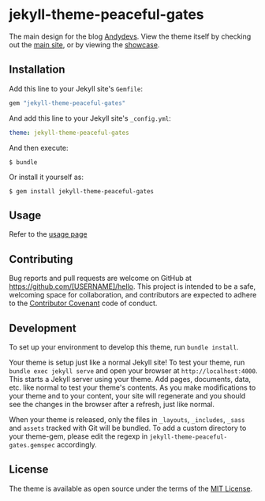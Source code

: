 # jekyll-theme-peaceful-gates

The main design for the blog [Andydevs](http://andydevs.github.io). View the theme itself by
checking out the [main site](http://andydevs.github.io/jekyll-theme-simple-design), or by viewing
the [showcase](http://andydevs.github.io/jekyll-theme-simple-design/showcase).

## Installation

Add this line to your Jekyll site's `Gemfile`:

```ruby
gem "jekyll-theme-peaceful-gates"
```

And add this line to your Jekyll site's `_config.yml`:

```yaml
theme: jekyll-theme-peaceful-gates
```

And then execute:

    $ bundle

Or install it yourself as:

    $ gem install jekyll-theme-peaceful-gates

## Usage

Refer to the [usage page](http://andydevs.github.io/jekyll-theme-simple-design/usage.md)

## Contributing

Bug reports and pull requests are welcome on GitHub at https://github.com/[USERNAME]/hello. This project is intended to be a safe, welcoming space for collaboration, and contributors are expected to adhere to the [Contributor Covenant](http://contributor-covenant.org) code of conduct.

## Development

To set up your environment to develop this theme, run `bundle install`.

Your theme is setup just like a normal Jekyll site! To test your theme, run `bundle exec jekyll serve` and open your browser at `http://localhost:4000`. This starts a Jekyll server using your theme. Add pages, documents, data, etc. like normal to test your theme's contents. As you make modifications to your theme and to your content, your site will regenerate and you should see the changes in the browser after a refresh, just like normal.

When your theme is released, only the files in `_layouts`, `_includes`, `_sass` and `assets` tracked with Git will be bundled.
To add a custom directory to your theme-gem, please edit the regexp in `jekyll-theme-peaceful-gates.gemspec` accordingly.

## License

The theme is available as open source under the terms of the [MIT License](https://opensource.org/licenses/MIT).

